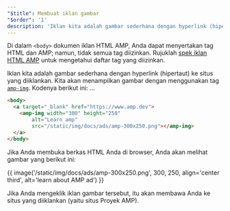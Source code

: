 ```yaml
---
"$title": Membuat iklan gambar
"$order": '1'
description: 'Iklan kita adalah gambar sederhana dengan hyperlink (hipertaut) ke situs yang diiklankan. Kita akan menampilkan gambar dengan menggunakan tag amp-img. Kodenya berikut ini: ...'
---
```


Di dalam `<body>` dokumen iklan HTML AMP, Anda dapat menyertakan tag HTML dan AMP; namun, tidak semua tag diizinkan. Rujuklah [spek iklan HTML AMP](../../../../documentation/guides-and-tutorials/learn/a4a_spec.md#allowed-amp-extensions-and-builtins) untuk mengetahui daftar tag yang diizinkan.

Iklan kita adalah gambar sederhana dengan hyperlink (hipertaut) ke situs yang diiklankan. Kita akan menampilkan gambar dengan menggunakan tag [`amp-img`](../../../../documentation/components/reference/amp-img.md). Kodenya berikut ini: ...

```html
<body>
  <a target="_blank" href="https://www.amp.dev">
    <amp-img width="300" height="250"
        alt="Learn amp"
        src="/static/img/docs/ads/amp-300x250.png"></amp-img>
  </a>
</body>
```

Jika Anda membuka berkas HTML Anda di browser, Anda akan melihat gambar yang berikut ini:

{{ image('/static/img/docs/ads/amp-300x250.png', 300, 250, align='center third', alt='learn about AMP ad') }}

Jika Anda mengeklik iklan gambar tersebut, itu akan membawa Anda ke situs yang diiklankan (yaitu situs Proyek AMP).

